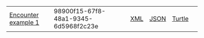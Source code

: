 <table class="list" width="100%">            
            <tr>
                <td><a href="Encounter-98900f15-67f8-48a1-9345-6d5968f2c23e.html">Encounter example 1</a></td>
                <td>98900f15-67f8-48a1-9345-6d5968f2c23e</td>
                <td><a href="Encounter-98900f15-67f8-48a1-9345-6d5968f2c23e.xml.html">XML</a></td>
                <td><a href="Encounter-98900f15-67f8-48a1-9345-6d5968f2c23e.json.html">JSON</a></td>
                <td><a href="Encounter-98900f15-67f8-48a1-9345-6d5968f2c23e.ttl.html">Turtle</a></td>
                <td></td>
            </tr>
 </table>